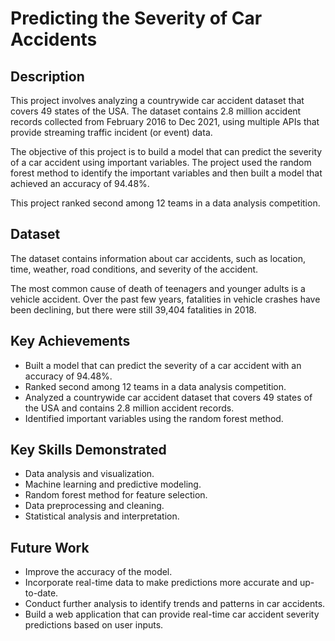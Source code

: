 # Predicting the Severity of Car Accidents
## Description

This project involves analyzing a countrywide car accident dataset that covers 49 states of the USA. The dataset contains 2.8 million accident records collected from February 2016 to Dec 2021, using multiple APIs that provide streaming traffic incident (or event) data.

The objective of this project is to build a model that can predict the severity of a car accident using important variables. The project used the random forest method to identify the important variables and then built a model that achieved an accuracy of 94.48%.

This project ranked second among 12 teams in a data analysis competition.

## Dataset

The dataset contains information about car accidents, such as location, time, weather, road conditions, and severity of the accident.

The most common cause of death of teenagers and younger adults is a vehicle accident. Over the past few years, fatalities in vehicle crashes have been declining, but there were still 39,404 fatalities in 2018.

## Key Achievements

+ Built a model that can predict the severity of a car accident with an accuracy of 94.48%.
+ Ranked second among 12 teams in a data analysis competition.
+ Analyzed a countrywide car accident dataset that covers 49 states of the USA and contains 2.8 million accident records.
+ Identified important variables using the random forest method.

## Key Skills Demonstrated
+ Data analysis and visualization.
+ Machine learning and predictive modeling.
+ Random forest method for feature selection.
+ Data preprocessing and cleaning.
+ Statistical analysis and interpretation.


## Future Work

+ Improve the accuracy of the model.
+ Incorporate real-time data to make predictions more accurate and up-to-date.
+ Conduct further analysis to identify trends and patterns in car accidents.
+ Build a web application that can provide real-time car accident severity predictions based on user inputs.
